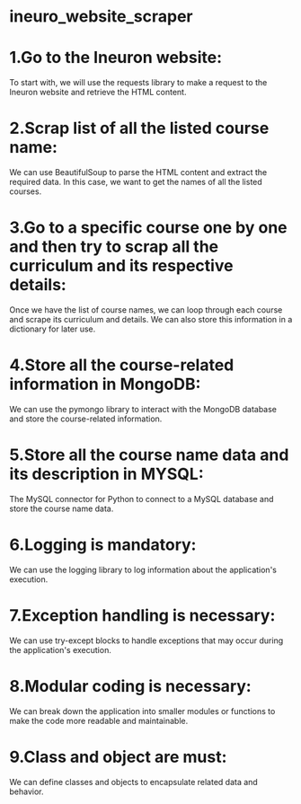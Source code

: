 # ineuro_website_scraper


# 1.Go to the Ineuron website:
To start with, we will use the requests library to make a request to the Ineuron website and retrieve the HTML content.

# 2.Scrap list of all the listed course name:
We can use BeautifulSoup to parse the HTML content and extract the required data. In this case, we want to get the names of all the listed courses.

# 3.Go to a specific course one by one and then try to scrap all the curriculum and its respective details:
Once we have the list of course names, we can loop through each course and scrape its curriculum and details. We can also store this information in a dictionary for later use.

# 4.Store all the course-related information in MongoDB:
We can use the pymongo library to interact with the MongoDB database and store the course-related information.

# 5.Store all the course name data and its description in MYSQL:
The MySQL connector for Python to connect to a MySQL database and store the course name data.
 
# 6.Logging is mandatory:
We can use the logging library to log information about the application's execution.

# 7.Exception handling is necessary:
We can use try-except blocks to handle exceptions that may occur during the application's execution.

# 8.Modular coding is necessary:
We can break down the application into smaller modules or functions to make the code more readable and maintainable.

# 9.Class and object are must:
We can define classes and objects to encapsulate related data and behavior.
